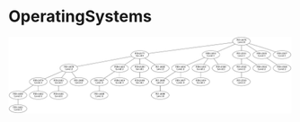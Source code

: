 ﻿# OperatingSystems
![alt text](https://github.com/dpaceoffice/OperatingSystems/blob/main/tree.png)

